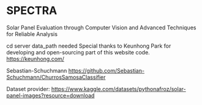 # SPECTRA
Solar Panel Evaluation through Computer Vision and Advanced Techniques for Reliable Analysis

cd server
data_path needed 
Special thanks to Keunhong Park for developing and open-sourcing part of this website code.
https://keunhong.com/

Sebastian-Schuchmann
https://github.com/Sebastian-Schuchmann/ChurrosSamosaClassifier

Dataset provider:
https://www.kaggle.com/datasets/pythonafroz/solar-panel-images?resource=download